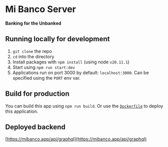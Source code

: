 # Mi Banco Server

**Banking for the Unbanked**

## Running locally for development

1. `git clone` the repo
2. `cd` into the directory
3. Install packages with `npm install` (using node `v20.11.1`)
4. Start using `npm run start:dev`
5. Applications run on port 3000 by default: `localhost:3000`. Can be specified using the `PORT` env var.

## Build for production

You can build this app using `npm run build`. Or use the [`Dockerfile`](./Dockerfile) to deploy this application.

## Deployed backend

[https://mibanco.app/api/graphql](https://mibanco.app/api/graphql)